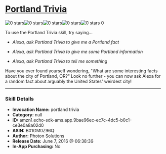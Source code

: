 # [Portland Trivia](http://alexa.amazon.com/#skills/amzn1.echo-sdk-ams.app.9bae96ec-ec7c-4dc5-b0c1-ce3e0a8a02d0)
![0 stars](../../images/ic_star_border_black_18dp_1x.png)![0 stars](../../images/ic_star_border_black_18dp_1x.png)![0 stars](../../images/ic_star_border_black_18dp_1x.png)![0 stars](../../images/ic_star_border_black_18dp_1x.png)![0 stars](../../images/ic_star_border_black_18dp_1x.png) 0

To use the Portland Trivia skill, try saying...

* *Alexa, ask Portland Trivia to give me a Portland fact*

* *Alexa, ask Portland Trivia to give me some Portland information*

* *Alexa, ask Portland Trivia to tell me something*

Have you ever found yourself wondering, "What are some interesting facts about the city of Portland, OR?" Look no further - you can now ask Alexa for a random fact about arguably the United States' weirdest city!

***

### Skill Details

* **Invocation Name:** portland trivia
* **Category:** null
* **ID:** amzn1.echo-sdk-ams.app.9bae96ec-ec7c-4dc5-b0c1-ce3e0a8a02d0
* **ASIN:** B01GM0Z96Q
* **Author:** Photon Solutions
* **Release Date:** June 7, 2016 @ 06:38:36
* **In-App Purchasing:** No
